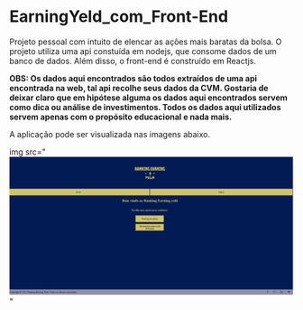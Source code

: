# EarningYeld_com_Front-End
Projeto pessoal com intuito de elencar as ações mais baratas da bolsa. O projeto utiliza uma api constuída em nodejs, que consome dados de um banco de dados. Além disso, o front-end é construído em Reactjs.

**OBS: Os dados aqui encontrados são todos extraídos de uma api encontrada na web, tal api recolhe seus dados da CVM. Gostaria de deixar claro que em hipótese alguma os dados aqui encontrados servem como dica ou análise de investimentos. Todos os dados aqui utilizados servem apenas com o propósito educacional e nada mais.**

A aplicação pode ser visualizada nas imagens abaixo.



img src="![Home.png](https://github.com/vinicarlosss/EarningYeld_com_Front-End/blob/main/front-end/Imagens/Home.png?raw=true)"
